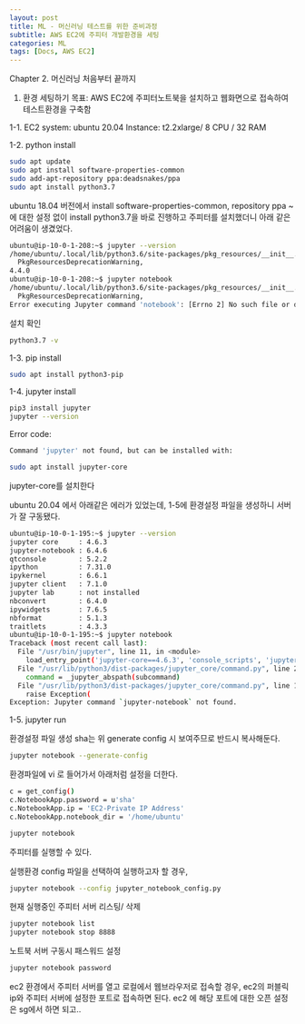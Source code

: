 ```yaml
---
layout: post
title: ML - 머신러닝 테스트를 위한 준비과정
subtitle: AWS EC2에 주피터 개발환경을 세팅
categories: ML
tags: [Docs, AWS EC2]
---
```


Chapter 2. 머신러닝 처음부터 끝까지

1. 환경 세팅하기
목표: AWS EC2에 주피터노트북을 설치하고 웹화면으로 접속하여 테스트환경을 구축함

1-1. EC2
system: ubuntu 20.04
Instance: t2.2xlarge/ 8 CPU / 32 RAM

1-2. python install

```bash
sudo apt update
sudo apt install software-properties-common
sudo add-apt-repository ppa:deadsnakes/ppa
sudo apt install python3.7
```

ubuntu 18.04 버전에서 install software-properties-common, repository ppa ~ 에 대한 설정 없이 install python3.7을 바로 진행하고 주피터를 설치했더니 아래 같은 어려움이 생겼었다.

```bash
ubuntu@ip-10-0-1-208:~$ jupyter --version
/home/ubuntu/.local/lib/python3.6/site-packages/pkg_resources/__init__.py:119: PkgResourcesDeprecationWarning: 0.18ubuntu0.18.04.1 is an invalid version and will not be supported in a future release
  PkgResourcesDeprecationWarning,
4.4.0
ubuntu@ip-10-0-1-208:~$ jupyter notebook
/home/ubuntu/.local/lib/python3.6/site-packages/pkg_resources/__init__.py:119: PkgResourcesDeprecationWarning: 0.18ubuntu0.18.04.1 is an invalid version and will not be supported in a future release
  PkgResourcesDeprecationWarning,
Error executing Jupyter command 'notebook': [Errno 2] No such file or directory
```

설치 확인

```bash
python3.7 -v
```

1-3. pip install

```bash
sudo apt install python3-pip
```

1-4. jupyter install

```bash
pip3 install jupyter
jupyter --version
```

Error code:

```bash
Command 'jupyter' not found, but can be installed with:

sudo apt install jupyter-core
```
jupyter-core를 설치한다

ubuntu 20.04 에서 아래같은 에러가 있었는데, 1-5에 환경설정 파일을 생성하니 서버가 잘 구동됐다.

```bash
ubuntu@ip-10-0-1-195:~$ jupyter --version
jupyter core     : 4.6.3
jupyter-notebook : 6.4.6
qtconsole        : 5.2.2
ipython          : 7.31.0
ipykernel        : 6.6.1
jupyter client   : 7.1.0
jupyter lab      : not installed
nbconvert        : 6.4.0
ipywidgets       : 7.6.5
nbformat         : 5.1.3
traitlets        : 4.3.3
ubuntu@ip-10-0-1-195:~$ jupyter notebook
Traceback (most recent call last):
  File "/usr/bin/jupyter", line 11, in <module>
    load_entry_point('jupyter-core==4.6.3', 'console_scripts', 'jupyter')()
  File "/usr/lib/python3/dist-packages/jupyter_core/command.py", line 247, in main
    command = _jupyter_abspath(subcommand)
  File "/usr/lib/python3/dist-packages/jupyter_core/command.py", line 133, in _jupyter_abspath
    raise Exception(
Exception: Jupyter command `jupyter-notebook` not found.
```

1-5. jupyter run

환경설정 파일 생성
sha는 위 generate config 시 보여주므로 반드시 복사해둔다.

```bash
jupyter notebook --generate-config
```

환경파일에 vi 로 들어가서 아래처럼 설정을 더한다. 

```bash
c = get_config()
c.NotebookApp.password = u'sha'
c.NotebookApp.ip = 'EC2-Private IP Address'
c.NotebookApp.notebook_dir = '/home/ubuntu'
```

```bash
jupyter notebook
```

주피터를 실행할 수 있다.

실행환경 config 파일을 선택하여 실행하고자 할 경우,

```bash
jupyter notebook --config jupyter_notebook_config.py
```

현재 실행중인 주피터 서버 리스팅/ 삭제

```bash
jupyter notebook list
jupyter notebook stop 8888
```

노트북 서버 구동시 패스워드 설정

```bash
jupyter notebook password
```

ec2 환경에서 주피터 서버를 열고 로컬에서 웹브라우저로 접속할 경우, ec2의 퍼블릭 ip와 주피터 서버에 설정한 포트로 접속하면 된다. ec2 에 해당 포트에 대한 오픈 설정은 sg에서 하면 되고.. 




